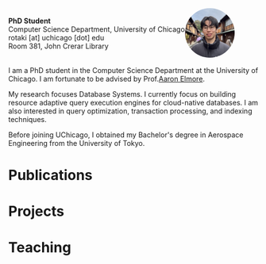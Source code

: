 <div style="display: flex; align-items: center;">
  <div>
    <strong>PhD Student</strong><br>
    Computer Science Department, University of Chicago<br>
    rotaki [at] uchicago [dot] edu<br>
    Room 381, John Crerar Library
  </div>
  <div style="margin-right: 20px;">
    <img src="profile.jpeg" alt="Riki Otaki" style="width: 100px; height: auto; border-radius: 50%;" />
  </div>
</div>


I am a PhD student in the Computer Science Department at the University of Chicago. I am fortunate to be advised by Prof.[Aaron Elmore](https://people.cs.uchicago.edu/~aelmore/). 

My research focuses Database Systems. I currently focus on building resource adaptive query execution engines for cloud-native databases.
I am also interested in query optimization, transaction processing, and indexing techniques.

Before joining UChicago, I obtained my Bachelor's degree in Aerospace Engineering from the University of Tokyo.

# Publications

# Projects

# Teaching




